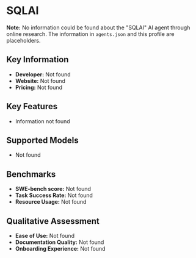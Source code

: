 # SQLAI

**Note:** No information could be found about the "SQLAI" AI agent through online research. The information in `agents.json` and this profile are placeholders.

## Key Information

- **Developer:** Not found
- **Website:** Not found
- **Pricing:** Not found

## Key Features

- Information not found

## Supported Models

- Not found

## Benchmarks

- **SWE-bench score:** Not found
- **Task Success Rate:** Not found
- **Resource Usage:** Not found

## Qualitative Assessment

- **Ease of Use:** Not found
- **Documentation Quality:** Not found
- **Onboarding Experience:** Not found

